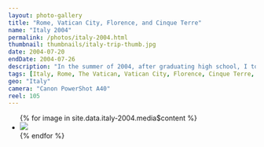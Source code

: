 ```yaml
---
layout: photo-gallery
title: "Rome, Vatican City, Florence, and Cinque Terre"
name: "Italy 2004"
permalink: /photos/italy-2004.html
thumbnail: thumbnails/italy-trip-thumb.jpg
date: 2004-07-20
endDate: 2004-07-26
description: "In the summer of 2004, after graduating high school, I took my first trip abroad to visit the sites and sounds in and around Italy. Our adventure began on the streets of Rome, touring the Colosseum and other ancient Roman antiquities before heading to Vatican City to check out the Sistine Chapel and give the Pope John Paul II a high-five. We then rented a car (the rental agency was out of Lamborghinis unfortunately) and drove north towards Florence, then across a winding single-lane road through the mountains to get to the coastal town of Manarola in the Cinque Terre region. Finally we made a brief pit stop in a little place called Pisa before heading back towards the airport near Rome."
tags: [Italy, Rome, The Vatican, Vatican City, Florence, Cinque Terre, Manarola, Pisa, Travel, Photos]
geo: "Italy"
camera: "Canon PowerShot A40"
reel: 105
---
```


<ul>
  {% for image in site.data.italy-2004.media$content %}
    <li><img src="{{ image.url }}"/></li>
  {% endfor %}    
</ul>
